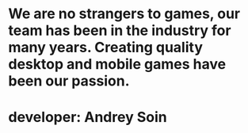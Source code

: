 # We are no strangers to games, our team has been in the industry for many years. Creating quality desktop and mobile games have been our passion.
# developer: Andrey Soin
